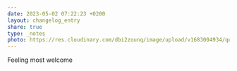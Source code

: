 ```yaml
---
date: 2023-05-02 07:22:23 +0200
layout: changelog_entry
share: true
type: _notes
photo: https://res.cloudinary.com/dbi2zounq/image/upload/v1683004934/quhumfzhvdmv3tmgdijw.jpg
---
```

Feeling most welcome
